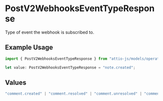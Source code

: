 # PostV2WebhooksEventTypeResponse

Type of event the webhook is subscribed to.

## Example Usage

```typescript
import { PostV2WebhooksEventTypeResponse } from "attio-js/models/operations/postv2webhooks.js";

let value: PostV2WebhooksEventTypeResponse = "note.created";
```

## Values

```typescript
"comment.created" | "comment.resolved" | "comment.unresolved" | "comment.deleted" | "list.created" | "list.updated" | "list.deleted" | "list-attribute.created" | "list-attribute.updated" | "list-entry.created" | "list-entry.updated" | "list-entry.deleted" | "object-attribute.created" | "object-attribute.updated" | "note.created" | "note.updated" | "note.deleted" | "record.created" | "record.merged" | "record.updated" | "record.deleted" | "task.created" | "task.updated" | "task.deleted" | "workspace-member.created"
```